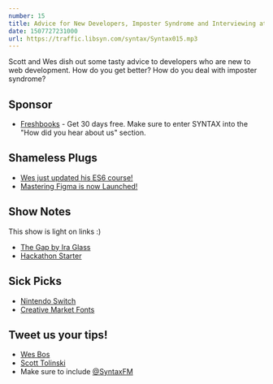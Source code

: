 ```yaml
---
number: 15
title: Advice for New Developers, Imposter Syndrome and Interviewing at Google
date: 1507727231000
url: https://traffic.libsyn.com/syntax/Syntax015.mp3
---
```


Scott and Wes dish out some tasty advice to developers who are new to web development. How do you get better? How do you deal with imposter syndrome?

## Sponsor
* [Freshbooks](https://freshbooks.com/syntax) - Get 30 days free. Make sure to enter SYNTAX into the "How did you hear about us" section.

## Shameless Plugs
* [Wes just updated his ES6 course!](https://ES6.io)
* [Mastering Figma is now Launched!](https://www.leveluptutorials.com/store/products/tutorials/lut-dd015)

## Show Notes
This show is light on links :)

* [The Gap by Ira Glass](https://vimeo.com/85040589)
* [Hackathon Starter](https://github.com/sahat/hackathon-starter)

## Sick Picks

* [Nintendo Switch](https://www.nintendo.com/switch/)
* [Creative Market Fonts](https://creativemarket.com/fonts)

## Tweet us your tips!
* [Wes Bos](https://twitter.com/wesbos)
* [Scott Tolinski](https://twitter.com/stolinski)
* Make sure to include [@SyntaxFM](https://twitter.com/SyntaxFM)


